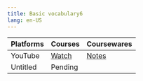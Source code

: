 ```yaml
---
title: Basic vocabulary6
lang: en-US
---
```


| Platforms | Courses                                                                                      | Coursewares                                                     |
|-----------|----------------------------------------------------------------------------------------------|-----------------------------------------------------------------|
| YouTube   | [Watch](https://www.youtube.com/watch?v=c1d4uhtjNcw&list=PLm0MFkgiW1JivqeqHCq9A1igNbNrfiwfw) | [Notes](../../public/english/Basic%20courses/pdf/6%20Notes.pdf) |
| Untitled  | Pending                                                                                      |                                                                 |

